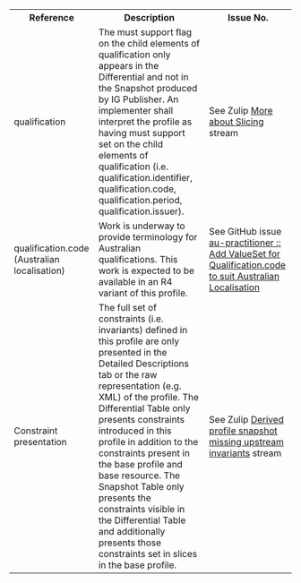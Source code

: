 <table class="list" width="100%">
<tbody>
  <tr>
    <th>Reference</th>
    <th>Description</th>
    <th>Issue No.</th>
  </tr>
  <tr>
        <td>qualification</td>
        <td>The must support flag on the child elements of qualification only appears in the Differential and not in the Snapshot produced by IG Publisher. An implementer shall interpret the profile as having must support set on the child elements of qualification (i.e. qualification.identifier, qualification.code, qualification.period, qualification.issuer).</td>
        <td>See Zulip <a href="https://chat.fhir.org/#narrow/stream/179177-conformance/topic/More.20about.20Slicing">More about Slicing</a> stream</td>
  </tr>
  <tr>
        <td>qualification.code (Australian localisation)</td>
        <td>Work is underway to provide terminology for Australian qualifications. This work is expected to be available in an R4 variant of this profile.</td>
        <td>See GitHub issue <a href="https://github.com/hl7au/au-fhir-base/issues/314">au-practitioner :: Add ValueSet for Qualification.code to suit Australian Localisation</a></td>
  </tr>
  <tr>
        <td>Constraint presentation</td>
        <td>The full set of constraints (i.e. invariants) defined in this profile are only presented in the Detailed Descriptions tab or the raw representation (e.g. XML) of the profile. The Differential Table only presents constraints introduced in this profile in addition to the constraints present in the base profile and base resource. The Snapshot Table only presents the constraints visible in the Differential Table and additionally presents those constraints set in slices in the base profile.</td>
        <td>See Zulip <a href="https://chat.fhir.org/#narrow/stream/179252-IG-creation/topic/Derived.20profile.20snapshot.20missing.20upstream.20invariants">Derived profile snapshot missing upstream invariants</a> stream</td>
  </tr>    
 </tbody>
</table> 
